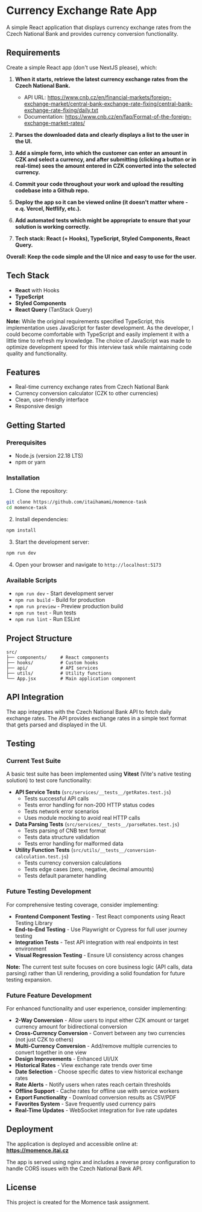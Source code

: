 # Currency Exchange Rate App

A simple React application that displays currency exchange rates from the Czech National Bank and provides currency conversion functionality.

## Requirements

Create a simple React app (don't use NextJS please), which:

1. **When it starts, retrieve the latest currency exchange rates from the Czech National Bank.**
   - API URL: https://www.cnb.cz/en/financial-markets/foreign-exchange-market/central-bank-exchange-rate-fixing/central-bank-exchange-rate-fixing/daily.txt
   - Documentation: https://www.cnb.cz/en/faq/Format-of-the-foreign-exchange-market-rates/

2. **Parses the downloaded data and clearly displays a list to the user in the UI.**

3. **Add a simple form, into which the customer can enter an amount in CZK and select a currency, and after submitting (clicking a button or in real-time) sees the amount entered in CZK converted into the selected currency.**

4. **Commit your code throughout your work and upload the resulting codebase into a Github repo.**

5. **Deploy the app so it can be viewed online (it doesn't matter where - e.q. Vercel, Netflify, etc.).**

6. **Add automated tests which might be appropriate to ensure that your solution is working correctly.**

7. **Tech stack: React (+ Hooks), TypeScript, Styled Components, React Query.**

**Overall: Keep the code simple and the UI nice and easy to use for the user.**

## Tech Stack

- **React** with Hooks
- **TypeScript**
- **Styled Components**
- **React Query** (TanStack Query)

**Note:** While the original requirements specified TypeScript, this implementation uses JavaScript for faster development. As the developer, I could become comfortable with TypeScript and easily implement it with a little time to refresh my knowledge. The choice of JavaScript was made to optimize development speed for this interview task while maintaining code quality and functionality.

## Features

- Real-time currency exchange rates from Czech National Bank
- Currency conversion calculator (CZK to other currencies)
- Clean, user-friendly interface
- Responsive design

## Getting Started

### Prerequisites

- Node.js (version 22.18 LTS)
- npm or yarn

### Installation

1. Clone the repository:
```bash
git clone https://github.com/itaihamami/momence-task
cd momence-task
```

2. Install dependencies:
```bash
npm install
```

3. Start the development server:
```bash
npm run dev
```

4. Open your browser and navigate to `http://localhost:5173`

### Available Scripts

- `npm run dev` - Start development server
- `npm run build` - Build for production
- `npm run preview` - Preview production build
- `npm run test` - Run tests
- `npm run lint` - Run ESLint

## Project Structure

```
src/
├── components/     # React components
├── hooks/          # Custom hooks
├── api/            # API services
├── utils/          # Utility functions
└── App.jsx         # Main application component
```

## API Integration

The app integrates with the Czech National Bank API to fetch daily exchange rates. The API provides exchange rates in a simple text format that gets parsed and displayed in the UI.

## Testing

### Current Test Suite

A basic test suite has been implemented using **Vitest** (Vite's native testing solution) to test core functionality:

- **API Service Tests** (`src/services/__tests__/getRates.test.js`)
  - Tests successful API calls
  - Tests error handling for non-200 HTTP status codes
  - Tests network error scenarios
  - Uses module mocking to avoid real HTTP calls
- **Data Parsing Tests** (`src/services/__tests__/parseRates.test.js`)
  - Tests parsing of CNB text format
  - Tests data structure validation
  - Tests error handling for malformed data
- **Utility Function Tests** (`src/utils/__tests__/conversion-calculation.test.js`)
  - Tests currency conversion calculations
  - Tests edge cases (zero, negative, decimal amounts)
  - Tests default parameter handling

### Future Testing Development

For comprehensive testing coverage, consider implementing:

- **Frontend Component Testing** - Test React components using React Testing Library
- **End-to-End Testing** - Use Playwright or Cypress for full user journey testing
- **Integration Tests** - Test API integration with real endpoints in test environment
- **Visual Regression Testing** - Ensure UI consistency across changes

**Note:** The current test suite focuses on core business logic (API calls, data parsing) rather than UI rendering, providing a solid foundation for future testing expansion.

### Future Feature Development

For enhanced functionality and user experience, consider implementing:

- **2-Way Conversion** - Allow users to input either CZK amount or target currency amount for bidirectional conversion
- **Cross-Currency Conversion** - Convert between any two currencies (not just CZK to others)
- **Multi-Currency Conversion** - Add/remove multiple currencies to convert together in one view
- **Design Improvements** - Enhanced UI/UX
- **Historical Rates** - View exchange rate trends over time
- **Date Selection** - Choose specific dates to view historical exchange rates
- **Rate Alerts** - Notify users when rates reach certain thresholds
- **Offline Support** - Cache rates for offline use with service workers
- **Export Functionality** - Download conversion results as CSV/PDF
- **Favorites System** - Save frequently used currency pairs
- **Real-Time Updates** - WebSocket integration for live rate updates

## Deployment

The application is deployed and accessible online at: **https://momence.itai.cz**

The app is served using nginx and includes a reverse proxy configuration to handle CORS issues with the Czech National Bank API.

## License

This project is created for the Momence task assignment.
